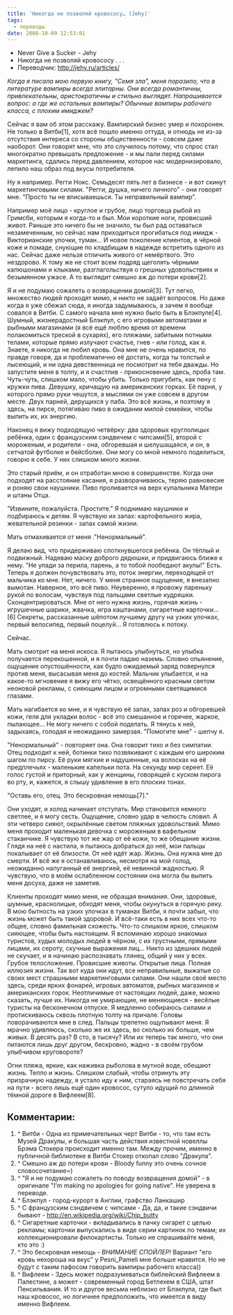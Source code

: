```yaml
---
title: 'Никогда не позволяй кровососу… (Jehy)'
tags:
  - переводы
date: 2008-10-09 12:53:01
---
```


* Never Give a Sucker - Jehy
* Никогда не позволяй кровососу . . .
* Переводчик: http://jehy.ru/articles/

_Когда я писала мою первую книгу, "Семя зла", меня поразило, что в литературе вампиры всегда элитарны. Они всегда романтичны, привлекательны, аристократичны и стильно выглядят. Напрашивается вопрос: а где же остальных вампиры? Обычные вампиры рабочего класса, с плохим имиджем?_
<!--more-->

Сейчас я вам об этом расскажу. Вампирский бизнес умер и похоронен. Не только в Витби[1], хотя всё пошло именно оттуда, и отнюдь не из-за отсутствия интереса со стороны общественности - совсем даже наоборот. Они говорят мне, что это случилось потому, что спрос стал многократно превышать предложение - и мы пали перед силами маркетинга, сдались перед давлением, которое нас модернизировало, лепило наш образ под вкусы потребителя.

Ну я например. Регги Нокс. Семьдесят пять лет в бизнесе - и вот скинут маркетинговыми силами. "Регги, душка, ничего личного" - они говорят мне. "Просто ты не вписываешься. Ты неправильный вампир".

Например моё лицо - круглое и грубое, лицо торговца рыбой из Гримсби, которым я когда-то и был. Мои короткие ноги, провисший живот. Раньше это ничего бы не значило, ты был рад оставаться незамеченным, но сейчас нам приходиться прогибаться под имидж - Викторианские улочки, туман... И новое поколение клиентов, в чёрной коже и помаде, снующие по кладбищам в надежде встретить одного из нас. Сейчас даже нельзя отличить живого от немёртвого. Это нездорово. К тому же не стоит всем подряд щеголять чёрными капюшонами и клыками, разглагольствуя о грешных удовольствиях и безымянном ужасе. А то выглядит смешно аж до потери крови[2].

Я и не подумаю сожалеть о возвращении домой[3]. Тут легко, множество людей проходят мимо, и никто не задаёт вопросов. Но даже когда я уже сбежал сюда, я иногда задумываюсь, а зачем я вообще совался в Витби. С самого начала мне нужно было быть в Блэкпуле[4]. Шумный, жизнерадостный Блэкпул, с его игровыми автоматами и рыбными магазинами (я всё ещё люблю время от времени полакомиться треской в сухарях), его пляжами, забитыми потными телами, которые прямо излучают счастье, гнев - или голод, как я. Знаете, я никогда не любил кровь. Она мне не очень нравится, по правде говоря, да и проблематично её достать, когда ты толстый и лысеющий, и ни одна девственница не посмотрит на тебя дважды. Но запустите меня в толпу, и я счастлив - прикосновение здесь, проба там. Чуть-чуть, слишком мало, чтобы убить. Только пригубить, как пену с кружки пива. Девушку, кричащую на американских горках. Её парня, у которого прямо руки чешутся, а мыслями он уже совсем в другом месте. Двух парней, дерущихся у паба. Это всё жизнь, и поэтому я здесь, на пирсе, потягиваю пиво в ожидании милой семейки, чтобы выпить их, их энергию.

Наконец я вижу подходящую четвёрку: два здоровых круглолицых ребёнка, один с французским сэндвичем с чипсами[5], второй с мороженым, и родители - она, обгоревшая и шелушащаяся, и он, в сетчатой футболке и бейсболке. Они могу со мной немного поделиться, говорю я себе. У них слишком много жизни.

Это старый приём, и он отработан мною в совершенстве. Когда они подходят на расстояние касания, я разворачиваюсь, теряю равновесие и роняю свои наушники. Пиво проливается на верх купальника Матери и штаны Отца.

"Извините, пожалуйста. Простите." Я поднимаю наушники и подбираюсь к детям. Я чувствую их запах: картофельного жира, жевательной резинки - запах самой жизни.

Мать отмахивается от меня ."Ненормальный".

Я делаю вид, что придерживаю споткнувшегося ребёнка. Он тёплый и подвижный. Надеваю маску доброго дядюшки, и придвигаюсь ближе к нему. "Не упади за перила, парень, а то тобой пообедают акулы!" Есть. Теперь я должен почувствовать это, поток энергии, переходящей от мальчика ко мне. Нет, ничего. У меня странное ощущение, я внезапно вымотан. Наверное, это всё пиво. Неуверенно, я провожу пареньку рукой по волосам, чувствуя под пальцами светлые кудряшки. Сконцентрироваться. Мне от него нужна жизнь, горячая жизнь - игрушечные шарики, жвачка, игра каштанами, сигаретные карточки...[6] Секреты, рассказанные шёпотом лучшему другу на узких улочках, первый велосипед, первый поцелуй... Я готовлюсь к потоку.

Сейчас.

Мать смотрит на меня искоса. Я пытаюсь улыбнуться, но улыбка получается перекошенной, и я почти падаю наземь. Словно опьянение, ощущение опустошённости, как будто ожидаемый заряд повернулся против меня, высасывая меня до костей. Мальчик улыбается, и на какое-то мгновение я вижу его чётко, освещённого красным светом неоновой рекламы, с сияющим лицом и огромными светящимися глазами.

Мать нагибается ко мне, и я чувствую её запах, запах роз и обгоревшей кожи, геля для укладки волос - всё это смешанное и горячее, жаркое, пылающее... Не могу ничего с собой поделать. Я тянусь к ней, задыхаясь, голодая и неожиданно замерзая. "Помогите мне" - шепчу я.

"Ненормальный" - повторяет она. Она говорит тихо и без симпатии. Отец подходит к ней, ботинки тихо позвякивают с каждым его широким шагом по пирсу. Её руки мягкие и надушенные, на волосках на её предплечьях - маленькие капельки пота. На секунду мир сереет. Её голос густой и приторный, как у женщины, говорящей с куском пирога во рту, и, кажется, я слышу удивление в его плоских тонах.

"Оставь его, отец. Это бескровная немощь[7]."

Они уходят, и холод начинает отступать. Мир становится немного светлее, и я могу сесть. Ощущение, словно удар в челюсть словил. А эти четверо сияют, окрылённые светом пляжных удовольствий. Мимо меня проходит маленькая девочка с мороженым в вафельном стаканчике. Я чувствую тот же жар от её кожи, то же обещание жизни. Глядя на неё с настила, я пытаюсь добраться до неё, мои пальцы покалывает от её близости. От неё идёт жар. Жизнь. Она нужна мне до смерти. И всё же я останавливаюсь, несмотря на мой голод, неожиданно напуганный её энергией, её невинной жадностью. Я чувствую, что в моём ослабленном состоянии она могла бы выпить меня досуха, даже не заметив.

Клиенты проходят мимо меня, не обращая внимания. Они, здоровые, шумные, краснолицые, обходят меня, чтобы окунуться в горячую реку. В мою бытность на узких улочках в туманах Витби, я почти забыл, что жизнь может быть такой здоровой. И всё-таки есть в них всех что-то общее, словно фамильная схожесть. Что-то слишком яркое, слишком сияющее, чтобы быть настоящим. Я вспоминаю хорошо знакомых туристов, худых молодых людей в чёрном, с их грустными, прямыми лицами, их сероту, скучные выражения лиц... Никто из здешних людей не скучает, и я начинаю распознавать глянец, общий у них у всех. Грубое телосложение. Провисшие животы. Открытые лица. Полная иллюзия жизни. Так вот куда они идут, все неправильные, выжатые со своих мест страшными маркетинговыми силами. Они нашли своё место здесь, среди ярких фонарей, игровых автоматов, рыбных магазинов и американских горок. Неотличимые от настоящих людей, даже, можно сказать, лучше их. Никогда не умирающие, не меняющиеся - весёлые туристы на бесконечном отпуске. Я медленно собираюсь силами и протискиваюсь сквозь плотную толпу на причале. Головы поворачиваются мне в след. Пальцы трепетно ощупывают меня. Я мрачно удивляюсь, сколько же их здесь, во сколько их больше, чем живых. В десять раз? В сто, в тысячу? Или их теперь так много, что они питаются лишь друг другом, бескровно, жадно - в своём грубом улыбчивом круговороте?

Огни пляжа, яркие, как наживка рыболова в мутной воде, обещают жизнь. Тепло и жизнь. Слишком слабый, чтобы отринуть эту призрачную надежду, я устало иду к ним, стараясь не повстречать себя на пути - всего лишь ещё один кровосос, сутуло идущий по длинной тёмной дороге в Вифлеем[8].

## Комментарии:

   1. ^ Витби - Одна из примечательных черт Витби - то, что там есть Музей Дракулы, и большая часть действия известной новеллы Брэма Стокера происходит именно там. Между прочим, именно в публичной библиотеке в Витби Стокер откопал слово "Дракула".
   2. ^ Смешно аж до потери крови - Bloody funny это очень сочное словосочетание=)
   3. ^ "Я и не подумаю сожалеть по поводу возвращения домой" - в оригинале "I'm making no apologies for going native". Не уверена в переводе.
   4. ^ Блэкпул - город-курорт в Англии, графство Ланкашир
   5. ^ С французским сэндвичем с чипсами - Да, да, и такие сэндвичи бывают - http://en.wikipedia.org/wiki/Chip_butty
   6. ^ Сигаретные карточки - вкладывались в пачку сигарет с целью рекламы; карточки выпускались в виде серии картинок по темам; их коллекционировали филокартисты. Только не спрашивайте меня, кто это :)
   7. ^ Это бескровная немощь - *ВНИМАНИЕ СПОЙЛЕР!* Вариант "его кровь нехороша на вкус" у Pesni_Pameli мне больше нравится. Но не будут с таким пафосом говорить вампиры рабочего класса))
   8. ^ Вифлеем - Здесь может подразумеваться библейский Вифлеем в Палестине, а может - современный город Бетлехем в США, штат Пенсильвания. И то и другое весьма неблизко от Блэкпула, где был наш кровосос, но логичнее предположить, что имеется в виду именно Вифлеем.
